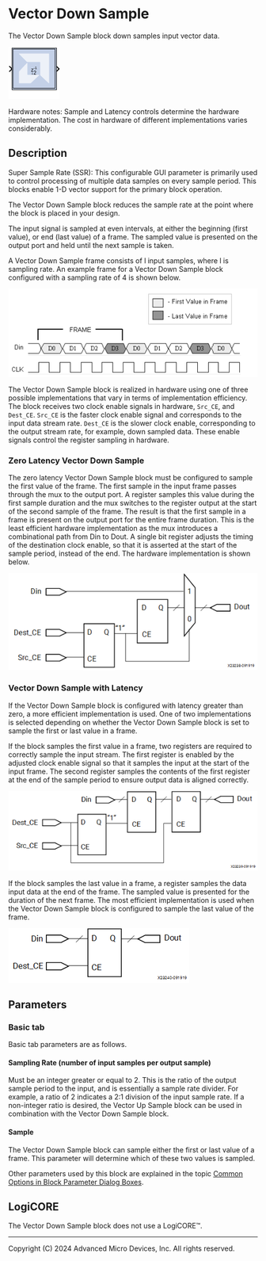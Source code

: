# Vector Down Sample

The Vector Down Sample block down samples input vector data.

![](./Images/block.png)

Hardware notes: Sample and Latency controls determine the hardware
implementation. The cost in hardware of different implementations varies
considerably.

## Description

Super Sample Rate (SSR): This configurable GUI parameter is primarily
used to control processing of multiple data samples on every sample
period. This blocks enable 1-D vector support for the primary block
operation.

The Vector Down Sample block reduces the sample rate at the point where
the block is placed in your design.

The input signal is sampled at even intervals, at either the beginning
(first value), or end (last value) of a frame. The sampled value is
presented on the output port and held until the next sample is taken.

A Vector Down Sample frame consists of l input samples, where l is
sampling rate. An example frame for a Vector Down Sample block
configured with a sampling rate of 4 is shown below.

![](./Images/xtq1538085466148.png)  

The Vector Down Sample block is realized in hardware using one of three
possible implementations that vary in terms of implementation
efficiency. The block receives two clock enable signals in hardware,
`Src_CE`, and `Dest_CE`. `Src_CE` is the faster clock enable signal and
corresponds to the input data stream rate. `Dest_CE` is the slower clock
enable, corresponding to the output stream rate, for example, down
sampled data. These enable signals control the register sampling in
hardware.

### Zero Latency Vector Down Sample

The zero latency Vector Down Sample block must be configured to sample
the first value of the frame. The first sample in the input frame passes
through the mux to the output port. A register samples this value during
the first sample duration and the mux switches to the register output at
the start of the second sample of the frame. The result is that the
first sample in a frame is present on the output port for the entire
frame duration. This is the least efficient hardware implementation as
the mux introduces a combinational path from Din to Dout. A single bit
register adjusts the timing of the destination clock enable, so that it
is asserted at the start of the sample period, instead of the end. The
hardware implementation is shown below.


![](./Images/uat1538085467153.png)  

### Vector Down Sample with Latency

If the Vector Down Sample block is configured with latency greater than
zero, a more efficient implementation is used. One of two
implementations is selected depending on whether the Vector Down Sample
block is set to sample the first or last value in a frame.

If the block samples the first value in a frame, two registers are
required to correctly sample the input stream. The first register is
enabled by the adjusted clock enable signal so that it samples the input
at the start of the input frame. The second register samples the
contents of the first register at the end of the sample period to ensure
output data is aligned correctly.

![](./Images/pls1538085468180.png)  

If the block samples the last value in a frame, a register samples the
data input data at the end of the frame. The sampled value is presented
for the duration of the next frame. The most efficient implementation is
used when the Vector Down Sample block is configured to sample the last
value of the frame.

![](./Images/ley1538085469133.png)  

## Parameters

### Basic tab  
Basic tab parameters are as follows.

#### Sampling Rate (number of input samples per output sample)  
Must be an integer greater or equal to 2. This is the ratio of the
output sample period to the input, and is essentially a sample rate
divider. For example, a ratio of 2 indicates a 2:1 division of the input
sample rate. If a non-integer ratio is desired, the Vector Up Sample
block can be used in combination with the Vector Down Sample block.

#### Sample  
The Vector Down Sample block can sample either the first or last value
of a frame. This parameter will determine which of these two values is
sampled.

Other parameters used by this block are explained in the topic [Common
Options in Block Parameter Dialog
Boxes](../../GEN/common-options/README.md).

## LogiCORE

The Vector Down Sample block does not use a LogiCORE™.

--------------
Copyright (C) 2024 Advanced Micro Devices, Inc.
All rights reserved.
